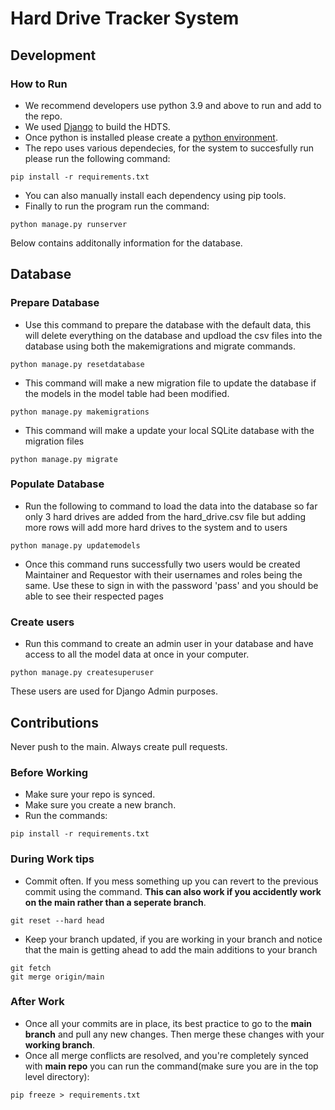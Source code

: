 # Hard Drive Tracker System

## Development

### How to Run

* We recommend developers use python 3.9 and above to run and add to the repo.
* We used [Django](https://www.djangoproject.com/start/overview/) to build the HDTS. 
* Once python is installed please create a [python environment](https://docs.python.org/3/library/venv.html).
* The repo uses various dependecies, for the system to succesfully run please run the following command:
```
pip install -r requirements.txt
```
* You can also manually install each dependency using pip tools. 
* Finally to run the program run the command:
```
python manage.py runserver
```

Below contains additonally information for the database. 


## Database

### Prepare Database

* Use this command to prepare the database with the default data, this will delete everything on the database and updload the csv files into the database using both the makemigrations and migrate commands.
```
python manage.py resetdatabase
```

* This command will make a new migration file to update the database if the models in the model table had been modified. 
```
python manage.py makemigrations
```

* This command will make a update your local SQLite database with the migration files
```
python manage.py migrate
```

### Populate Database

* Run the following to command to load the data into the database so far only 3 hard drives are added from the hard_drive.csv file but adding more rows will add more hard drives to the system and to users
```
python manage.py updatemodels
```

* Once this command runs successfully two users would be created Maintainer and Requestor with their usernames and roles being the same. Use these to sign in with the password 'pass' and you should be able to see their respected pages

### Create users
* Run this command to create an admin user in your database and have access to all the model data at once in your computer.
```
python manage.py createsuperuser
```

These users are used for Django Admin purposes. 

## Contributions

Never push to the main. Always create pull requests. 

### Before Working

* Make sure your repo is synced.
* Make sure you create a new branch.
* Run the commands:
```
pip install -r requirements.txt
```

### During Work tips 
* Commit often. If you mess something up you can revert to the previous commit using the command. <B>This can also work if you accidently work on the main rather than a seperate branch</b>.
```
git reset --hard head
```  


* Keep your branch updated, if you are working in your branch and notice that the main is getting ahead to add the main additions to your branch
```
git fetch
git merge origin/main
```  

### After Work

* Once all your commits are in place, its best practice to go to the <B>main branch</b> and pull any new changes. Then merge these changes with your <b>working branch</b>. 
* Once all merge conflicts are resolved, and you're completely synced with <b>main repo</b> you can run the command(make sure you are in the top level directory):
```
pip freeze > requirements.txt
```